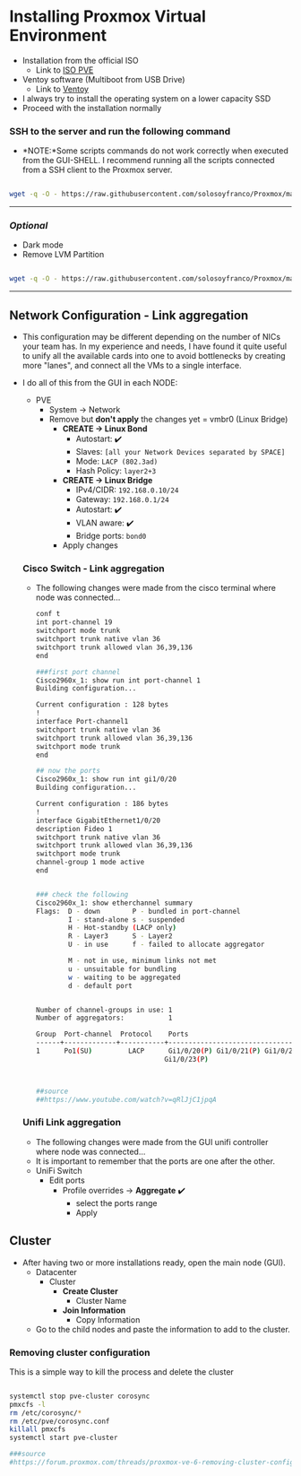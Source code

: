 # Installing Proxmox Virtual Environment

* Installation from the official ISO
  * Link to [ISO PVE](https://www.proxmox.com/en/downloads/category/iso-images-pve)
* Ventoy software (Multiboot from USB Drive)
  * Link to [Ventoy](https://www.ventoy.net/en/download.html)
* I always try to install the operating system on a lower capacity SSD
* Proceed with the installation normally
  


### SSH to the server and run the following command
* *NOTE:*Some scripts commands do not work correctly when executed from the GUI-SHELL. I recommend running all the scripts connected from a SSH client to the Proxmox server.

```bash

wget -q -O - https://raw.githubusercontent.com/solosoyfranco/Proxmox/main/01_Install/start.sh | bash

```

---

### *Optional*

* Dark mode
* Remove LVM Partition

```bash

wget -q -O - https://raw.githubusercontent.com/solosoyfranco/Proxmox/main/01_Install/optional.sh | bash

```
---

## Network Configuration - Link aggregation
* This configuration may be different depending on the number of NICs your team has. In my experience and needs, I have found it quite useful to unify all the available cards into one to avoid bottlenecks by creating more "lanes", and connect all the VMs to a single interface.
* I do all of this from the GUI in each NODE:
  * PVE
    * System -> Network
    * Remove but **don't apply** the changes yet = vmbr0 (Linux Bridge)
      * **CREATE -> Linux Bond**
        * Autostart: :heavy_check_mark:
        * Slaves: `[all your Network Devices separated by SPACE]`
        * Mode: `LACP (802.3ad)`
        * Hash Policy: `layer2+3`
      * **CREATE -> Linux Bridge**
        * IPv4/CIDR: `192.168.0.10/24`
        * Gateway: `192.168.0.1/24`
        * Autostart: :heavy_check_mark:
        * VLAN aware: :heavy_check_mark:
        * Bridge ports: `bond0`
      * Apply changes
  ### Cisco Switch - Link aggregation
  * The following changes were made from the cisco terminal where node was connected...
    ```bash
    conf t
    int port-channel 19
    switchport mode trunk
    switchport trunk native vlan 36
    switchport trunk allowed vlan 36,39,136
    end

    ###first port channel
    Cisco2960x_1: show run int port-channel 1
    Building configuration...

    Current configuration : 128 bytes
    !
    interface Port-channel1
    switchport trunk native vlan 36
    switchport trunk allowed vlan 36,39,136
    switchport mode trunk
    end

    ## now the ports
    Cisco2960x_1: show run int gi1/0/20      
    Building configuration...

    Current configuration : 186 bytes
    !
    interface GigabitEthernet1/0/20
    description Fideo 1
    switchport trunk native vlan 36
    switchport trunk allowed vlan 36,39,136
    switchport mode trunk
    channel-group 1 mode active
    end


    ### check the following
    Cisco2960x_1: show etherchannel summary 
    Flags:  D - down        P - bundled in port-channel
            I - stand-alone s - suspended
            H - Hot-standby (LACP only)
            R - Layer3      S - Layer2
            U - in use      f - failed to allocate aggregator

            M - not in use, minimum links not met
            u - unsuitable for bundling
            w - waiting to be aggregated
            d - default port


    Number of channel-groups in use: 1
    Number of aggregators:           1

    Group  Port-channel  Protocol    Ports
    ------+-------------+-----------+-----------------------------------------------
    1      Po1(SU)         LACP      Gi1/0/20(P) Gi1/0/21(P) Gi1/0/22(P) 
                                    Gi1/0/23(P)



    ##source
    ##https://www.youtube.com/watch?v=qRlJjC1jpqA

    ```

  ### Unifi Link aggregation
    * The following changes were made from the GUI unifi controller where node was connected...
    * It is important to remember that the ports are one after the other.
    * UniFi Switch
      * Edit ports
        * Profile overrides -> **Aggregate** :heavy_check_mark:
          * select the ports range
          * Apply



## Cluster
* After having two or more installations ready, open the main node (GUI).
  * Datacenter
    * Cluster
      * **Create Cluster**
        * Cluster Name
      * **Join Information**
        * Copy Information
  * Go to the child nodes and paste the information to add to the cluster.

### Removing cluster configuration
This is a simple way to kill the process and delete the cluster

```bash

systemctl stop pve-cluster corosync
pmxcfs -l
rm /etc/corosync/*
rm /etc/pve/corosync.conf
killall pmxcfs
systemctl start pve-cluster

###source
#https://forum.proxmox.com/threads/proxmox-ve-6-removing-cluster-configuration.56259/


```
 

